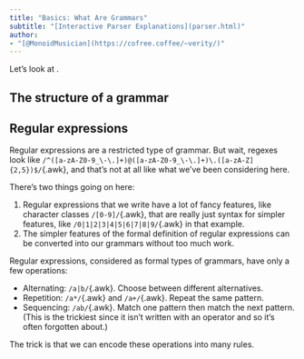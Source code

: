 ```yaml
---
title: "Basics: What Are Grammars"
subtitle: "[Interactive Parser Explanations](parser.html)"
author:
- "[@MonoidMusician](https://cofree.coffee/~verity/)"
---
```


Letʼs look at .

## The structure of a grammar

## Regular expressions
Regular expressions are a restricted type of grammar.
But wait, regexes look like `/^([a-zA-Z0-9_\-\.]+)@([a-zA-Z0-9_\-\.]+)\.([a-zA-Z]{2,5})$/`{.awk}, and thatʼs not at all like what weʼve been considering here.

Thereʼs two things going on here:

1. Regular expressions that we write have a lot of fancy features, like character classes `/[0-9]/`{.awk}, that are really just syntax for simpler features, like `/0|1|2|3|4|5|6|7|8|9/`{.awk} in that example.
2. The simpler features of the formal definition of regular expressions can be converted into our grammars without too much work.

Regular expressions, considered as formal types of grammars, have only a few operations:

- Alternating: `/a|b/`{.awk}.
  Choose between different alternatives.
- Repetition: `/a*/`{.awk} and `/a+/`{.awk}.
  Repeat the same pattern.
- Sequencing: `/ab/`{.awk}.
  Match one pattern then match the next pattern.
  (This is the trickiest since it isnʼt written with an operator and so itʼs often forgotten about.)


The trick is that we can encode these operations into many rules.
